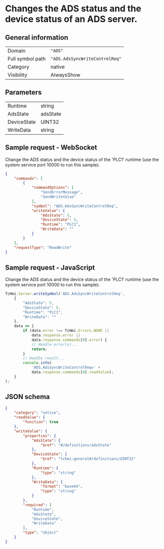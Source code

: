 # Changes the ADS status and the device status of an ADS server.

## General information

|  |  |
| - | - |
| Domain | `"ADS"` |
| Full symbol path | `"ADS.AdsSyncWriteControlReq"` |
| Category | native |
| Visibility | AlwaysShow |

## Parameters

|  |  |
| - | - |
| Runtime | string |
| AdsState | adsState |
| DeviceState | UINT32 |
| WriteData | string |

## Sample request - WebSocket

Change the ADS status and the device status of the 'PLC1' runtime (use the system service port 10000 to run this sample).
```json
{
    "commands": [
        {
            "commandOptions": [
                "SendErrorMessage",
                "SendWriteValue"
            ],
            "symbol": "ADS.AdsSyncWriteControlReq",
            "writeValue": {
                "AdsState": 5,
                "DeviceState": 5,
                "Runtime": "PLC1",
                "WriteData": ""
            }
        }
    ],
    "requestType": "ReadWrite"
}
```

## Sample request - JavaScript

Change the ADS status and the device status of the 'PLC1' runtime (use the system service port 10000 to run this sample).
```javascript
TcHmi.Server.writeSymbol('ADS.AdsSyncWriteControlReq',
    {
        "AdsState": 5,
        "DeviceState": 5,
        "Runtime": "PLC1",
        "WriteData": ""
    },
    data => {
        if (data.error !== TcHmi.Errors.NONE ||
            data.response.error ||
            data.response.commands[0].error) {
            // Handle error(s)...
            return;
        }
        // Handle result...
        console.info(
            'ADS.AdsSyncWriteControlReq=' +
            data.response.commands[0].readValue);
    }
);
```

## JSON schema

```json
{
    "category": "native",
    "readValue": {
        "function": true
    },
    "writeValue": {
        "properties": {
            "AdsState": {
                "$ref": "#/definitions/adsState"
            },
            "DeviceState": {
                "$ref": "tchmi:general#/definitions/UINT32"
            },
            "Runtime": {
                "type": "string"
            },
            "WriteData": {
                "format": "base64",
                "type": "string"
            }
        },
        "required": [
            "Runtime",
            "AdsState",
            "DeviceState",
            "WriteData"
        ],
        "type": "object"
    }
}
```

